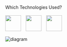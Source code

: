 Which Technologies Used?
<br/> <br/>
<img src="https://upload.wikimedia.org/wikipedia/commons/thumb/9/99/Unofficial_JavaScript_logo_2.svg/2048px-Unofficial_JavaScript_logo_2.svg.png" width=50/>  &ensp;   <img src="https://upload.wikimedia.org/wikipedia/commons/thumb/4/47/React.svg/1200px-React.svg.png" width=50 height="50"/>  &ensp;  <img src="https://everyday.codes/wp-content/uploads/2020/01/0-U2DmhXYumRyXH6X1.png" width=50/>





![diagram](https://user-images.githubusercontent.com/77547523/121185854-29043a00-c86f-11eb-8396-58df8b8a7920.png)
